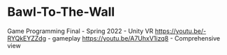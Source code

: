 # Bawl-To-The-Wall
Game Programming Final - Spring 2022 - Unity VR
https://youtu.be/-RYQkEYZZdg - gameplay
https://youtu.be/A7UhxV1izq8 - Comprehensive view
